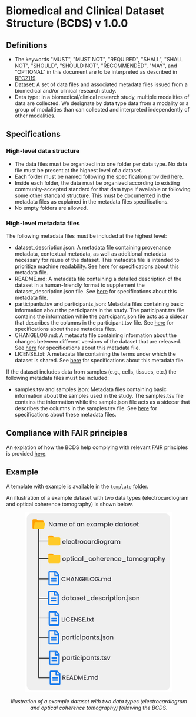 # Biomedical and Clinical Dataset Structure (BCDS) v 1.0.0

## Definitions

- The keywords "MUST", "MUST NOT", "REQUIRED", "SHALL", "SHALL NOT", "SHOULD", "SHOULD NOT", "RECOMMENDED", "MAY", and "OPTIONAL" in this document are to be interpreted as described in [RFC2119](https://www.ietf.org/rfc/rfc2119.txt).
- Dataset: A set of data files and associated metadata files issued from a biomedical and/or clinical research study.
- Data type: In a biomedical/clinical research study, multiple modalities of data are collected. We designate by data type data from a modality or a group of modalities than can collected and interpreted independently of other modalities.

## Specifications

### High-level data structure
- The data files must be organized into one folder per data type. No data file must be present at the highest level of a dataset. 
- Each folder must be named following the specification provided [here](folder_naming/folder_naming_specs.md). 
- Inside each folder, the data must be organized according to existing community-accepted standard for that data type if available or following some other standard structure. This must be documented in the metadata files as explained in the metadata files specifications. 
- No empty folders are allowed.

### High-level metadata files
The following metadata files must be included at the highest level:
- dataset_description.json: A metadata file containing provenance metadata, contextual metadata, as well as additional metadata necessary for reuse of the dataset. This metadata file is intended to prioritize machine readability. See [here](metadata_files/dataset_description_specs.md) for specifications about this metadata file. 
- README.md: A metadata file containing a detailed description of the dataset in a human-friendly format to supplement the dataset_description.json file. See [here](metadata_files/readme_specs.md) for specifications about this metadata file. 
- participants.tsv and participants.json: Metadata files containing basic information about the participants in the study. The participant.tsv file contains the information while the participant.json file acts as a sidecar that describes the columns in the participant.tsv file. See [here](metadata_files/participants_specs.md) for specifications about these metadata files. 
- CHANGELOG.md: A metadata file containing information about the changes between different versions of the dataset that are released. See [here](metadata_files/changelog_specs.md) for specifications about this metadata file. 
- LICENSE.txt: A metadata file containing the terms under which the dataset is shared. See [here](metadata_files/license_specs.md) for specifications about this metadata file. 

If the dataset includes data from samples (e.g., cells, tissues, etc.) the following metadata files must be included:
- samples.tsv and samples.json: Metadata files containing basic information about the samples used in the study. The samples.tsv file contains the information while the sample.json file acts as a sidecar that describes the columns in the samples.tsv file. See [here](metadata_files/samples_specs.md) for specifications about these metadata files. 

## Compliance with FAIR principles
An explation of how the BCDS help complying with relevant FAIR principles is provided [here](compliance_FAIR.md). 

## Example

A template with example is available in the [`template` folder](../../template).

An illustration of a example dataset with two data types (electrocardiogram and optical coherence tomography) is shown below.

<div align="center">
    <img src="BCDS_example.png" alt="BCDS example" width="400" height="auto" />
    <p><i> Illustration of a example dataset with two data types (electrocardiogram and optical coherence tomography) following the BCDS. </i></p>
</div>




